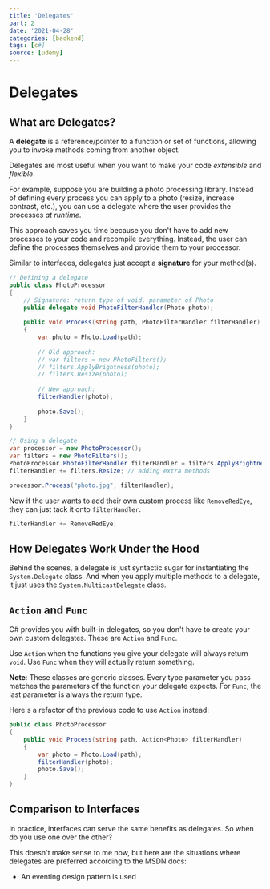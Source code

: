 ```yaml
---
title: 'Delegates'
part: 2
date: '2021-04-28'
categories: [backend]
tags: [c#]
source: [udemy]
---
```


# Delegates

## What are Delegates?

A **delegate** is a reference/pointer to a function or set of functions, allowing you to invoke methods coming from another object.

Delegates are most useful when you want to make your code *extensible* and *flexible*.

For example, suppose you are building a photo processing library. Instead of defining every process you can apply to a photo (resize, increase contrast, etc.), you can use a delegate where the user provides the processes *at runtime*.

This approach saves you time because you don't have to add new processes to your code and recompile everything. Instead, the user can define the processes themselves and provide them to your processor.

Similar to interfaces, delegates just accept a **signature** for your method(s).

```csharp
// Defining a delegate
public class PhotoProcessor
{
    // Signature: return type of void, parameter of Photo
    public delegate void PhotoFilterHandler(Photo photo);
    
    public void Process(string path, PhotoFilterHandler filterHandler)
    {
        var photo = Photo.Load(path);
        
        // Old approach:
        // var filters = new PhotoFilters();
        // filters.ApplyBrightness(photo);
        // filters.Resize(photo);
        
        // New approach:
        filterHandler(photo);
        
        photo.Save();
    } 
}

// Using a delegate
var processor = new PhotoProcessor();
var filters = new PhotoFilters();
PhotoProcessor.PhotoFilterHandler filterHandler = filters.ApplyBrightness;
filterHandler += filters.Resize; // adding extra methods

processor.Process("photo.jpg", filterHandler);
```

Now if the user wants to add their own custom process like `RemoveRedEye`, they can just tack it onto `filterHandler`.

```csharp
filterHandler += RemoveRedEye;
```

## How Delegates Work Under the Hood

Behind the scenes, a delegate is just syntactic sugar for instantiating the `System.Delegate` class. And when you apply multiple methods to a delegate, it just uses the `System.MulticastDelegate` class.

## `Action` and `Func`

C# provides you with built-in delegates, so you don't have to create your own custom delegates. These are `Action` and `Func`.

Use `Action` when the functions you give your delegate will always return `void`. Use `Func` when they will actually return something.

**Note**: These classes are generic classes. Every type parameter you pass matches the parameters of the function your delegate expects. For `Func`, the last parameter is always the return type.

Here's a refactor of the previous code to use `Action` instead:

```csharp
public class PhotoProcessor
{
    public void Process(string path, Action<Photo> filterHandler)
    {
        var photo = Photo.Load(path);
        filterHandler(photo);
        photo.Save();
    } 
}
```

## Comparison to Interfaces

In practice, interfaces can serve the same benefits as delegates. So when do you use one over the other?

This doesn't make sense to me now, but here are the situations where delegates are preferred according to the MSDN docs:

* An eventing design pattern is used
